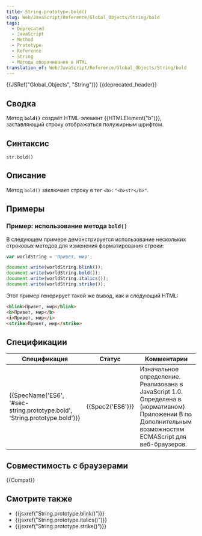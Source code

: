 ```yaml
---
title: String.prototype.bold()
slug: Web/JavaScript/Reference/Global_Objects/String/bold
tags:
  - Deprecated
  - JavaScript
  - Method
  - Prototype
  - Reference
  - String
  - Методы оборачивания в HTML
translation_of: Web/JavaScript/Reference/Global_Objects/String/bold
---
```


{{JSRef("Global_Objects", "String")}} {{deprecated_header}}

## Сводка

Метод **`bold()`** создаёт HTML-элемент {{HTMLElement("b")}}, заставляющий строку отображаться полужирным шрифтом.

## Синтаксис

```
str.bold()
```

## Описание

Метод `bold()` заключает строку в тег `<b>`: `"<b>str</b>"`.

## Примеры

### Пример: использование метода `bold()`

В следующем примере демонстрируется использование нескольких строковых методов для изменения форматирования строки:

```js
var worldString = 'Привет, мир';

document.write(worldString.blink());
document.write(worldString.bold());
document.write(worldString.italics());
document.write(worldString.strike());
```

Этот пример генерирует такой же вывод, как и следующий HTML:

```html
<blink>Привет, мир</blink>
<b>Привет, мир</b>
<i>Привет, мир</i>
<strike>Привет, мир</strike>
```

## Спецификации

| Спецификация                                                                                         | Статус               | Комментарии                                                                                                                                                 |
| ---------------------------------------------------------------------------------------------------- | -------------------- | ----------------------------------------------------------------------------------------------------------------------------------------------------------- |
| {{SpecName('ES6', '#sec-string.prototype.bold', 'String.prototype.bold')}} | {{Spec2('ES6')}} | Изначальное определение. Реализована в JavaScript 1.0. Определена в (нормативном) Приложении B по Дополнительным возможностям ECMAScript для веб-браузеров. |

## Совместимость с браузерами

{{Compat}}

## Смотрите также

- {{jsxref("String.prototype.blink()")}}
- {{jsxref("String.prototype.italics()")}}
- {{jsxref("String.prototype.strike()")}}

